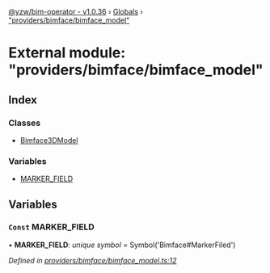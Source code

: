 [@yzw/bim-operator - v1.0.36](../README.md) › [Globals](../globals.md) › ["providers/bimface/bimface_model"](_providers_bimface_bimface_model_.md)

# External module: "providers/bimface/bimface_model"

## Index

### Classes

* [Bimface3DModel](../classes/_providers_bimface_bimface_model_.bimface3dmodel.md)

### Variables

* [MARKER_FIELD](_providers_bimface_bimface_model_.md#const-marker_field)

## Variables

### `Const` MARKER_FIELD

• **MARKER_FIELD**: *unique symbol* =  Symbol('Bimface#MarkerFiled')

*Defined in [providers/bimface/bimface_model.ts:12](https://github.com/youkaisteve/bim-operator/blob/3cd98e1/src/providers/bimface/bimface_model.ts#L12)*
